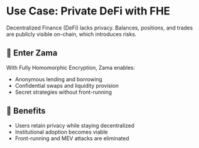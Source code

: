 # Use Case: Private DeFi with FHE

Decentralized Finance (DeFi) lacks privacy. Balances, positions, and trades are publicly visible on-chain, which introduces risks.

## 💸 Enter Zama

With Fully Homomorphic Encryption, Zama enables:

- Anonymous lending and borrowing
- Confidential swaps and liquidity provision
- Secret strategies without front-running

## 🔐 Benefits

- Users retain privacy while staying decentralized
- Institutional adoption becomes viable
- Front-running and MEV attacks are eliminated
